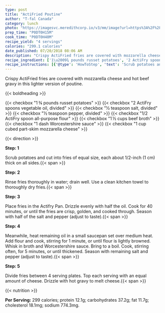 ```yaml
---
type: post
title: "ActiFried Poutine"
author: "T-fal Canada"
category: lunch
photo: "https://imagesvc.meredithcorp.io/v3/mm/image?url=https%3A%2F%2Fimages.media-allrecipes.com%2Fuserphotos%2F5823417.jpg"
prep_time: "P0DT0H15M"
cook_time: "P0DT0H40M"
recipe_yield: "4 servings"
calories: "299.1 calories"
date_published: 07/20/2018 08:06 AM
description: "Crispy ActiFried fries are covered with mozzarella cheese and hot beef gravy in this lighter version of poutine."
recipe_ingredient: ['1\u2009¾ pounds russet potatoes', '2 ActiFry spoons vegetable oil, divided', '½ teaspoon salt, divided', '½ teaspoon pepper, divided', '1/2 ActiFry spoon all-purpose flour', '1\u2009½ cups beef broth', '1 dash Worcestershire sauce', '1 cup cubed part-skim mozzarella cheese']
recipe_instructions: [{'@type': 'HowToStep', 'text': 'Scrub potatoes and cut into fries of equal size, each about 1/2-inch (1 cm) thick on all sides.\n'}, {'@type': 'HowToStep', 'text': 'Rinse fries thoroughly in water; drain well. Use a clean kitchen towel to thoroughly dry fries.\n'}, {'@type': 'HowToStep', 'text': 'Place fries in the Actifry Pan. Drizzle evenly with half the oil. Cook for 40 minutes, or until the fries are crisp, golden, and cooked through. Season with half of the salt and pepper (adjust to taste).\n'}, {'@type': 'HowToStep', 'text': 'Meanwhile, heat remaining oil in a small saucepan set over medium heat. Add flour and cook, stirring for 1 minute, or until flour is lightly browned. Whisk in broth and Worcestershire sauce. Bring to a boil. Cook, stirring often, for 5 minutes, or until thickened. Season with remaining salt and pepper (adjust to taste).\n'}, {'@type': 'HowToStep', 'text': 'Divide fries between 4 serving plates. Top each serving with an equal amount of cheese. Drizzle with hot gravy to melt cheese.\n'}]
---
```


Crispy ActiFried fries are covered with mozzarella cheese and hot beef gravy in this lighter version of poutine. 

{{< boldheading >}}

{{< checkbox "1 ¾ pounds russet potatoes" >}}
{{< checkbox "2 ActiFry spoons vegetable oil, divided" >}}
{{< checkbox "½ teaspoon salt, divided" >}}
{{< checkbox "½ teaspoon pepper, divided" >}}
{{< checkbox "1/2 ActiFry spoon all-purpose flour" >}}
{{< checkbox "1 ½ cups beef broth" >}}
{{< checkbox "1 dash Worcestershire sauce" >}}
{{< checkbox "1 cup cubed part-skim mozzarella cheese" >}}


{{< direction >}}

**Step: 1**

Scrub potatoes and cut into fries of equal size, each about 1/2-inch (1 cm) thick on all sides.{{< span >}}

**Step: 2**

Rinse fries thoroughly in water; drain well. Use a clean kitchen towel to thoroughly dry fries.{{< span >}}

**Step: 3**

Place fries in the Actifry Pan. Drizzle evenly with half the oil. Cook for 40 minutes, or until the fries are crisp, golden, and cooked through. Season with half of the salt and pepper (adjust to taste).{{< span >}}

**Step: 4**

Meanwhile, heat remaining oil in a small saucepan set over medium heat. Add flour and cook, stirring for 1 minute, or until flour is lightly browned. Whisk in broth and Worcestershire sauce. Bring to a boil. Cook, stirring often, for 5 minutes, or until thickened. Season with remaining salt and pepper (adjust to taste).{{< span >}}

**Step: 5**

Divide fries between 4 serving plates. Top each serving with an equal amount of cheese. Drizzle with hot gravy to melt cheese.{{< span >}}

{{< nutrition >}}

**Per Serving:** 299 calories; protein 12.1g; carbohydrates 37.2g; fat 11.7g; cholesterol 18.1mg; sodium 774.3mg.